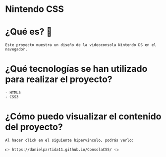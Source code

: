# Nintendo CSS

# ¿Qué es? 🧐 

    Este proyecto muestra un diseño de la videoconsola Nintendo DS en el navegador.

# ¿Qué tecnologías se han utilizado para realizar el proyecto?

    - HTML5
    - CSS3

# ¿Cómo puedo visualizar el contenido del proyecto?

    Al hacer click en el siguiente hipervínculo, podrás verlo: 
    
    👉 https://danielpartida11.github.io/ConsolaCSS/ 👈